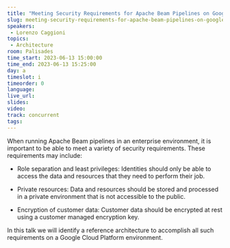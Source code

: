 ```yaml
---
title: "Meeting Security Requirements for Apache Beam Pipelines on Google Cloud"
slug: meeting-security-requirements-for-apache-beam-pipelines-on-google-cloud
speakers:
 - Lorenzo Caggioni
topics:
 - Architecture
room: Palisades
time_start: 2023-06-13 15:00:00
time_end: 2023-06-13 15:25:00
day: a
timeslot: i
timeorder: 0
language: 
live_url: 
slides: 
video: 
track: concurrent
tags:
---
```


When running Apache Beam pipelines in an enterprise environment, it is important to be able to meet a variety of security requirements. These requirements may include:
 
  - Role separation and least privileges: Identities should only be able to access the data and resources that they need to perform their job.
 
 - Private resources: Data and resources should be stored and processed in a private environment that is not accessible to the public.
 
  - Encryption of customer data: Customer data should be encrypted at rest using a customer managed encryption key.
 
 
 
 In this talk we will identify a reference architecture to accomplish all such requirements on a Google Cloud Platform environment.